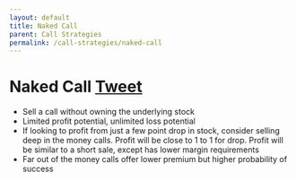 ```yaml
---
layout: default
title: Naked Call
parent: Call Strategies
permalink: /call-strategies/naked-call
---
```

# Naked Call <a href="https://twitter.com/share?ref_src=twsrc%5Etfw" class="twitter-share-button" data-text="Quick reference guide for Naked Call #optionstrategy via #optionnotes" data-url="http://optionnotes.com/call-strategies/naked-call" data-related="" data-show-count="false">Tweet</a><script async src="https://platform.twitter.com/widgets.js" charset="utf-8"></script>
- Sell a call without owning the underlying stock
- Limited profit potential, unlimited loss potential
- If looking to profit from just a few point drop in stock, consider selling deep in the money calls. Profit will be close to 1 to 1 for drop. Profit will be similar to a short sale, except has lower margin requirements
- Far out of the money calls offer lower premium but higher probability of success

